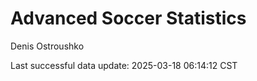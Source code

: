 # Advanced Soccer Statistics
Denis Ostroushko

<!-- gfm -->

Last successful data update: 2025-03-18 06:14:12 CST
